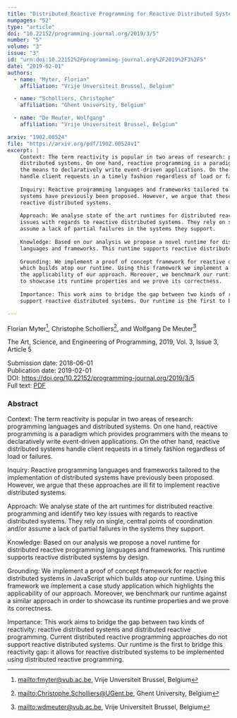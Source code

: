 ```yaml
---
title: "Distributed Reactive Programming for Reactive Distributed Systems"
numpages: "52"
type: "article"
doi: "10.22152/programming-journal.org/2019/3/5"
number: "5"
volume: "3"
issue: "3"
id: "urn:doi:10.22152%2Fprogramming-journal.org%2F2019%2F3%2F5"
date: "2019-02-01"
authors: 
  - name: "Myter, Florian"
    affiliation: "Vrije Unversiteit Brussel, Belgium"

  - name: "Scholliers, Christophe"
    affiliation: "Ghent University, Belgium"

  - name: "De Meuter, Wolfgang"
    affiliation: "Vrije Universiteit Brussel, Belgium"

arxiv: "1902.00524"
file: "https://arxiv.org/pdf/1902.00524v1"
excerpt: |
    Context: The term reactivity is popular in two areas of research: programming languages and
    distributed systems. On one hand, reactive programming is a paradigm which provides programmers with
    the means to declaratively write event-driven applications. On the other hand, reactive distributed systems
    handle client requests in a timely fashion regardless of load or failures.
    
    Inquiry: Reactive programming languages and frameworks tailored to the implementation of distributed
    systems have previously been proposed. However, we argue that these approaches are ill fit to implement
    reactive distributed systems.
    
    Approach: We analyse state of the art runtimes for distributed reactive programming and identify two key
    issues with regards to reactive distributed systems. They rely on single, central points of coordination and/or
    assume a lack of partial failures in the systems they support.
    
    Knowledge: Based on our analysis we propose a novel runtime for distributed reactive programming
    languages and frameworks. This runtime supports reactive distributed systems by design.
    
    Grounding: We implement a proof of concept framework for reactive distributed systems in JavaScript
    which builds atop our runtime. Using this framework we implement a case study application which highlights
    the applicability of our approach. Moreover, we benchmark our runtime against a similar approach in order
    to showcase its runtime properties and we prove its correctness.
    
    Importance: This work aims to bridge the gap between two kinds of reactivity: reactive distributed systems and distributed reactive programming. Current distributed reactive programming approaches do not
    support reactive distributed systems. Our runtime is the first to bridge this reactivity gap: it allows for reactive distributed systems to be implemented using distributed reactive programming.

---
```

Florian Myter[^1], Christophe Scholliers[^2], and Wolfgang De Meuter[^3]

The Art, Science, and Engineering of Programming, 2019, Vol. 3, Issue 3, Article 5

Submission date: 2018-06-01  
Publication date: 2019-02-01  
DOI: <https://doi.org/10.22152/programming-journal.org/2019/3/5>  
Full text: [PDF](https://arxiv.org/pdf/1902.00524v1)  


### Abstract

Context: The term reactivity is popular in two areas of research: programming languages and
distributed systems. On one hand, reactive programming is a paradigm which provides programmers with
the means to declaratively write event-driven applications. On the other hand, reactive distributed systems
handle client requests in a timely fashion regardless of load or failures.

Inquiry: Reactive programming languages and frameworks tailored to the implementation of distributed
systems have previously been proposed. However, we argue that these approaches are ill fit to implement
reactive distributed systems.

Approach: We analyse state of the art runtimes for distributed reactive programming and identify two key
issues with regards to reactive distributed systems. They rely on single, central points of coordination and/or
assume a lack of partial failures in the systems they support.

Knowledge: Based on our analysis we propose a novel runtime for distributed reactive programming
languages and frameworks. This runtime supports reactive distributed systems by design.

Grounding: We implement a proof of concept framework for reactive distributed systems in JavaScript
which builds atop our runtime. Using this framework we implement a case study application which highlights
the applicability of our approach. Moreover, we benchmark our runtime against a similar approach in order
to showcase its runtime properties and we prove its correctness.

Importance: This work aims to bridge the gap between two kinds of reactivity: reactive distributed systems and distributed reactive programming. Current distributed reactive programming approaches do not
support reactive distributed systems. Our runtime is the first to bridge this reactivity gap: it allows for reactive distributed systems to be implemented using distributed reactive programming.


[^1]: <mailto:fmyter@vub.ac.be>, Vrije Unversiteit Brussel, Belgium

[^2]: <mailto:Christophe.Scholliers@UGent.be>, Ghent University, Belgium

[^3]: <mailto:wdmeuter@vub.ac.be>, Vrije Universiteit Brussel, Belgium

